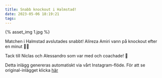 ```yaml
---
title: Snabb knockout i Halmstad!
date: 2023-05-06 18:19:21
tags:
---
```

<div class="postId" style="display: none;">ID: 18034346860479272</div>

<div class="postImageContainer">
{% asset_img 1.jpg %}
</div>




Matchen i Halmstad avslutades snabbt! Alireza Amiri vann på knockout efter en minut 👊🏼

Tack till Niclas och Alessandro som var med och coachade! 🦁

<div class="automaticGeneratedPostDescription">
Detta inlägg genereras automatiskt via vårt Instagram-flöde. För att se original-inlägget klicka <a target="_blank" href="https://www.instagram.com/p/Cr6Hx8JNPZE/">här</a>
</div>
<br>
